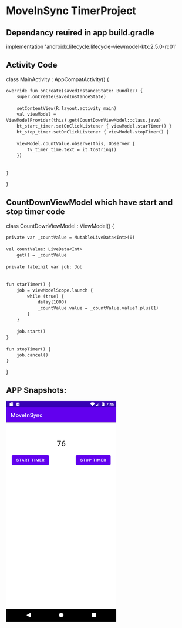 # MoveInSync TimerProject

## Dependancy reuired in  app build.gradle
implementation 'androidx.lifecycle:lifecycle-viewmodel-ktx:2.5.0-rc01'

## Activity Code


   class MainActivity : AppCompatActivity() {
   
    override fun onCreate(savedInstanceState: Bundle?) {
        super.onCreate(savedInstanceState)
        
        setContentView(R.layout.activity_main)
        val viewModel = ViewModelProvider(this).get(CountDownViewModel::class.java)
        bt_start_timer.setOnClickListener { viewModel.starTimer() }
        bt_stop_timer.setOnClickListener { viewModel.stopTimer() }

        viewModel.countValue.observe(this, Observer {
            tv_timer_time.text = it.toString()
        })


    }
}

## CountDownViewModel which have start and stop timer code

   class CountDownViewModel : ViewModel() {
   
    private var _countValue = MutableLiveData<Int>(0)
    
    val countValue: LiveData<Int>
        get() = _countValue
        
    private lateinit var job: Job


    fun starTimer() {
        job = viewModelScope.launch {
            while (true) {
                delay(1000)
                _countValue.value = _countValue.value?.plus(1)
            }
        }

        job.start()
    }

    fun stopTimer() {
        job.cancel()
    }
}

## APP Snapshots:
<img src="app/img/i.png" width="300" height="600">
